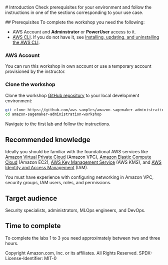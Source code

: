 # Introduction
Check prerequisites for your environment and follow the instructions in one of the sections corresponding to your use case.

## Prerequisites
To complete the workshop you need the following:
- AWS Account and **Adminstrator** or **PowerUser** access to it.
- [AWS CLI](https://aws.amazon.com/cli/). If you do not have it, see [Installing, updating, and uninstalling the AWS CLI](https://docs.aws.amazon.com/cli/latest/userguide/cli-chap-install.html). 

### AWS Account
You can run this workshop in own account or use a temporary account provisioned by the instructor.

### Clone the workshop
Clone the workshop [GitHub repository](https://github.com/aws-samples/amazon-sagemaker-administration-workshop) to your local development environment:
```sh
git clone https://github.com/aws-samples/amazon-sagemaker-administration-workshop.git
cd amazon-sagemaker-administration-workshop
```

Navigate to the [first lab](../01-lab-01/lab-01.md) and follow the instructions.

## Recommended knowledge
Ideally you should be familiar with the foundational AWS services like [Amazon Virtual Private Cloud](https://docs.aws.amazon.com/vpc/latest/userguide/what-is-amazon-vpc.html) (Amazon VPC), [Amazon Elastic Compute Cloud](https://aws.amazon.com/ec2/) (Amazon EC2), [AWS Key Management Service](https://docs.aws.amazon.com/kms/latest/developerguide/overview.html) (AWS KMS), and [AWS Identity and Access Management](https://docs.aws.amazon.com/IAM/latest/UserGuide/introduction.html) (IAM).

You must have experience with configuring networking in Amazon VPC, security groups, IAM users, roles, and permissions. 
  
## Target audience
Security specialists, administrators, MLOps engineers, and DevOps.

## Time to complete
To complete the labs 1 to 3 you need approximately between two and three hours. 

Copyright Amazon.com, Inc. or its affiliates. All Rights Reserved.
SPDX-License-Identifier: MIT-0